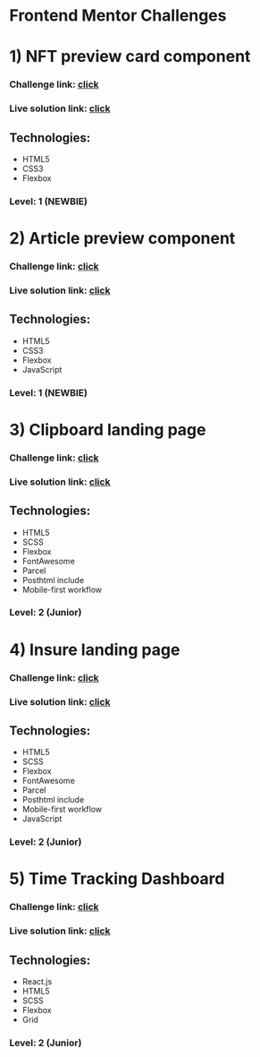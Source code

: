 # Frontend Mentor Challenges

# 1) NFT preview card component

### Challenge link: [click](https://www.frontendmentor.io/challenges/nft-preview-card-component-SbdUL_w0U)

### Live solution link: [click](https://borys25ol.github.io/frontend-mentor-challenges/nft-preview-card-component/)

## Technologies:

- HTML5
- CSS3
- Flexbox

### Level: 1 (NEWBIE)

#

# 2) Article preview component

### Challenge link: [click](https://www.frontendmentor.io/challenges/article-preview-component-dYBN_pYFT)

### Live solution link: [click](https://borys25ol.github.io/frontend-mentor-challenges/article-preview-component/)

## Technologies:

- HTML5
- CSS3
- Flexbox
- JavaScript

### Level: 1 (NEWBIE)

#

# 3) Clipboard landing page

### Challenge link: [click](https://www.frontendmentor.io/challenges/clipboard-landing-page-5cc9bccd6c4c91111378ecb9)

### Live solution link: [click](https://borys25ol.github.io/frontend-mentor-challenges/clipboard-landing-page/)

## Technologies:

- HTML5
- SCSS
- Flexbox
- FontAwesome
- Parcel
- Posthtml include
- Mobile-first workflow

### Level: 2 (Junior)

#

# 4) Insure landing page

### Challenge link: [click](https://www.frontendmentor.io/challenges/insure-landing-page-uTU68JV8)

### Live solution link: [click](https://borys25ol.github.io/frontend-mentor-challenges/insure-landing-page/)

## Technologies:

- HTML5
- SCSS
- Flexbox
- FontAwesome
- Parcel
- Posthtml include
- Mobile-first workflow
- JavaScript

### Level: 2 (Junior)

#

# 5) Time Tracking Dashboard

### Challenge link: [click](https://www.frontendmentor.io/challenges/time-tracking-dashboard-UIQ7167Jw)

### Live solution link: [click](https://time-tracking-dashboard-borys25ol.netlify.app/)

## Technologies:

- React.js
- HTML5
- SCSS
- Flexbox
- Grid

### Level: 2 (Junior)
